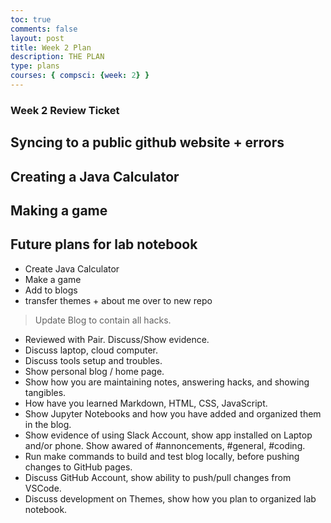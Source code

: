 ```yaml
---
toc: true
comments: false
layout: post
title: Week 2 Plan
description: THE PLAN
type: plans
courses: { compsci: {week: 2} }
---
```


### Week 2 Review Ticket


## Syncing to a public github website + errors
## Creating a Java Calculator
## Making a game
## Future plans for lab notebook

- Create Java Calculator
- Make a game
- Add to blogs
- transfer themes + about me over to new repo


> Update Blog to contain all hacks.  
- Reviewed with Pair.  Discuss/Show evidence.
- Discuss laptop, cloud computer.
- Discuss tools setup and troubles.
- Show personal blog / home page.
- Show how you are maintaining notes, answering hacks, and showing tangibles.  
- How have you learned Markdown, HTML, CSS, JavaScript.
- Show Jupyter Notebooks and how you have added and organized them in the blog.
- Show evidence of using Slack Account, show app installed on Laptop and/or phone.  Show awared of #annoncements, #general, #coding.
- Run make commands to build and test blog locally, before pushing changes to GitHub pages.
- Discuss GitHub Account, show ability to push/pull changes from VSCode.
- Discuss development on Themes, show how you plan to organized lab notebook.